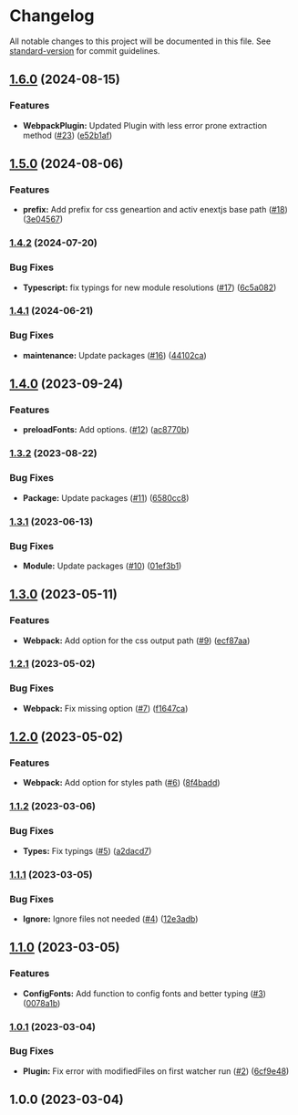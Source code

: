# Changelog

All notable changes to this project will be documented in this file. See [standard-version](https://github.com/conventional-changelog/standard-version) for commit guidelines.

## [1.6.0](https://github.com/nfqde/nfq-next-fonts/compare/v1.5.0...v1.6.0) (2024-08-15)


### Features

* **WebpackPlugin:** Updated Plugin with less error prone extraction method ([#23](https://github.com/nfqde/nfq-next-fonts/issues/23)) ([e52b1af](https://github.com/nfqde/nfq-next-fonts/commit/e52b1afdcabe9780e9eebed6a4566ddb421aa886))

## [1.5.0](https://github.com/nfqde/nfq-next-fonts/compare/v1.4.2...v1.5.0) (2024-08-06)


### Features

* **prefix:** Add prefix for css geneartion and activ enextjs base path ([#18](https://github.com/nfqde/nfq-next-fonts/issues/18)) ([3e04567](https://github.com/nfqde/nfq-next-fonts/commit/3e045676626cebfc0ce03a948d4715a50995f25a))

### [1.4.2](https://github.com/nfqde/nfq-next-fonts/compare/v1.4.1...v1.4.2) (2024-07-20)


### Bug Fixes

* **Typescript:** fix typings for new module resolutions ([#17](https://github.com/nfqde/nfq-next-fonts/issues/17)) ([6c5a082](https://github.com/nfqde/nfq-next-fonts/commit/6c5a0822593ef6e556933eabf08f7ab6b2fb14b4))

### [1.4.1](https://github.com/nfqde/nfq-next-fonts/compare/v1.4.0...v1.4.1) (2024-06-21)


### Bug Fixes

* **maintenance:** Update packages ([#16](https://github.com/nfqde/nfq-next-fonts/issues/16)) ([44102ca](https://github.com/nfqde/nfq-next-fonts/commit/44102ca68bdd4ba87fe8857d2177fc6a7dd9f9ef))

## [1.4.0](https://github.com/nfqde/nfq-next-fonts/compare/v1.3.2...v1.4.0) (2023-09-24)


### Features

* **preloadFonts:** Add options. ([#12](https://github.com/nfqde/nfq-next-fonts/issues/12)) ([ac8770b](https://github.com/nfqde/nfq-next-fonts/commit/ac8770b34a433851b38f1643d78ebf7d80a86835))

### [1.3.2](https://github.com/nfqde/nfq-next-fonts/compare/v1.3.1...v1.3.2) (2023-08-22)


### Bug Fixes

* **Package:** Update packages ([#11](https://github.com/nfqde/nfq-next-fonts/issues/11)) ([6580cc8](https://github.com/nfqde/nfq-next-fonts/commit/6580cc88d1f23daa28d9faf1976d4f76ac66ec8a))

### [1.3.1](https://github.com/nfqde/nfq-next-fonts/compare/v1.3.0...v1.3.1) (2023-06-13)


### Bug Fixes

* **Module:** Update packages ([#10](https://github.com/nfqde/nfq-next-fonts/issues/10)) ([01ef3b1](https://github.com/nfqde/nfq-next-fonts/commit/01ef3b122213a59b6ff8401a155785fa073d5685))

## [1.3.0](https://github.com/nfqde/nfq-next-fonts/compare/v1.2.1...v1.3.0) (2023-05-11)


### Features

* **Webpack:** Add option for the css output path ([#9](https://github.com/nfqde/nfq-next-fonts/issues/9)) ([ecf87aa](https://github.com/nfqde/nfq-next-fonts/commit/ecf87aa0fe42bd8ff57aeed16efa9e96f0c46af3))

### [1.2.1](https://github.com/nfqde/nfq-next-fonts/compare/v1.2.0...v1.2.1) (2023-05-02)


### Bug Fixes

* **Webpack:** Fix missing option ([#7](https://github.com/nfqde/nfq-next-fonts/issues/7)) ([f1647ca](https://github.com/nfqde/nfq-next-fonts/commit/f1647ca99d0bb3d5902c9e3348f14c67caf2fe0b))

## [1.2.0](https://github.com/nfqde/nfq-next-fonts/compare/v1.1.2...v1.2.0) (2023-05-02)


### Features

* **Webpack:** Add option for styles path ([#6](https://github.com/nfqde/nfq-next-fonts/issues/6)) ([8f4badd](https://github.com/nfqde/nfq-next-fonts/commit/8f4badde030c58c49ad4e23a1d2b7ed53bf81160))

### [1.1.2](https://github.com/nfqde/nfq-next-fonts/compare/v1.1.1...v1.1.2) (2023-03-06)


### Bug Fixes

* **Types:** Fix typings ([#5](https://github.com/nfqde/nfq-next-fonts/issues/5)) ([a2dacd7](https://github.com/nfqde/nfq-next-fonts/commit/a2dacd7142f9f4876f7287d018b129eebcad827d))

### [1.1.1](https://github.com/nfqde/nfq-next-fonts/compare/v1.1.0...v1.1.1) (2023-03-05)


### Bug Fixes

* **Ignore:** Ignore files not needed ([#4](https://github.com/nfqde/nfq-next-fonts/issues/4)) ([12e3adb](https://github.com/nfqde/nfq-next-fonts/commit/12e3adb1d36820dfe67d95d68745f42d0af4d305))

## [1.1.0](https://github.com/nfqde/nfq-next-fonts/compare/v1.0.1...v1.1.0) (2023-03-05)


### Features

* **ConfigFonts:** Add function to config fonts and better typing ([#3](https://github.com/nfqde/nfq-next-fonts/issues/3)) ([0078a1b](https://github.com/nfqde/nfq-next-fonts/commit/0078a1be21014d093c64635a70ed5f6107c28be8))

### [1.0.1](https://github.com/nfqde/nfq-next-fonts/compare/v1.0.0...v1.0.1) (2023-03-04)


### Bug Fixes

* **Plugin:** Fix error with modifiedFiles on first watcher run ([#2](https://github.com/nfqde/nfq-next-fonts/issues/2)) ([6cf9e48](https://github.com/nfqde/nfq-next-fonts/commit/6cf9e48c66e5a9701c1488dc69fd9e9bcea8b2f4))

## 1.0.0 (2023-03-04)
